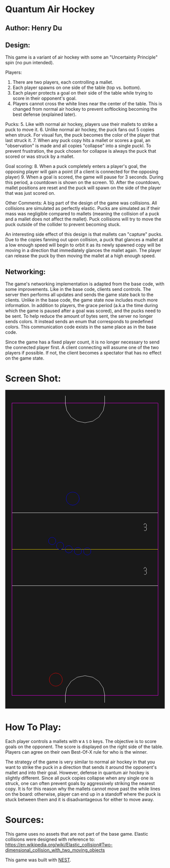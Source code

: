 # Quantum Air Hockey

## Author: Henry Du

## Design:

This game is a variant of air hockey with some an "Uncertainty Principle" spin (no pun intended).

Players:
1. There are two players, each controlling a mallet.
2. Each player spawns on one side of the table (top vs. bottom).
3. Each player protects a goal on their side of the table while trying to score in their opponent's goal.
4. Players cannot cross the white lines near the center of the table. This is changed from normal air hockey to prevent softlocking becoming the best defense (explained later).

Pucks:
5. Like with normal air hockey, players use their mallets to strike a puck to move it.
6. Unlike normal air hockey, the puck fans out 5 copies when struck. For visual fun, the puck becomes the color of the player that last struck it.
7. When any puck copy hits a mallet or scores a goal, an "observation" is made and all copies "collapse" into a single puckl. To prevent frustration, the puck chosen for collapse is always the puck that scored or was struck by a mallet.

Goal scoring:
8. When a puck completely enters a player's goal, the opposing player will gain a point (if a client is connected for the opposing player)
9. When a goal is scored, the game will pause for 3 seconds. During this period, a countdown is shown on the screen.
10. After the countdown, mallet positions are reset and the puck will spawn on the side of the player that was just scored on.

Other Comments:
A big part of the design of the game was collisions. All collisions are simulated as perfectly elastic. Pucks are simulated as if their mass was negligible compared to mallets (meaning the collision of a puck and a mallet does not affect the mallet). Puck collisions will try to move the puck outside of the collider to prevent becoming stuck.

An interesting side effect of this design is that mallets can "capture" pucks. Due to the copies fanning out upon collision, a puck that glances a mallet at a low enough speed will begin to orbit it as its newly spawned copy will be moving in a direction that immediately glances the mallet again. The player can release the puck by then moving the mallet at a high enough speed.

## Networking:

The game's networking implementation is adapted from the base code, with some improvements. Like in the base code, clients send controls. The server then performs all updates and sends the game state back to the clients. Unlike in the base code, the game state now includes much more information. In addition to players, the grace period (a.k.a the time during which the game is paused after a goal was scored), and the pucks need to be sent. To help reduce the amount of bytes sent, the server no longer sends colors. It instead sends an enum that corresponds to predefined colors. This communication code exists in the same place as in the base code.

Since the game has a fixed player count, it is no longer necessary to send the connected player first. A client connecting will assume one of the two players if possible. If not, the client becomes a spectator that has no effect on the game state.

# Screen Shot:

![Screen Shot](screenshot.png)

# How To Play:

Each player controls a mallets  with `W` `A` `S` `D` keys. The objective is to score goals on the opponent. The score is displayed on the right side of the table. Players can agree on their own Best-Of-X rule for who is the winner.

The strategy of the game is very similar to normal air hockey in that you want to strike the puck in a direction that sends it around the opponent's mallet and into their goal. However, defense in quantum air hockey is slightly different. Since all puck copies collapse when any single one is struck, one can often prevent goals by aggressively striking the nearest copy. It is for this reason why the mallets cannot move past the while lines on the board: otherwise, player can end up in a standoff where the puck is stuck between them and it is disadvantageous for either to move away.

# Sources:

This game uses no assets that are not part of the base game. Elastic collisions were designed with reference to:
https://en.wikipedia.org/wiki/Elastic_collision#Two-dimensional_collision_with_two_moving_objects

This game was built with [NEST](NEST.md).

